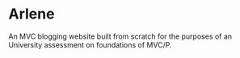 Arlene
======
An MVC blogging website built from scratch for the purposes of an University assessment on foundations of MVC/P.
